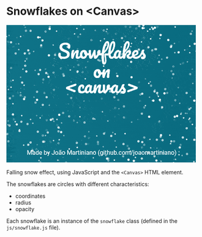 # Snowflakes on &lt;Canvas&gt;

<img src="animation.gif" alt="Demo of the falling snow effect">

Falling snow effect, using JavaScript and the ```<Canvas>``` HTML element.

The snowflakes are circles with different characteristics:
- coordinates
- radius
- opacity

Each snowflake is an instance of the ```snowflake``` class (defined in the ```js/snowflake.js``` file).
